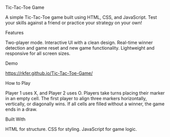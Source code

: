 Tic-Tac-Toe Game

A simple Tic-Tac-Toe game built using HTML, CSS, and JavaScript. Test your skills against a friend or practice your strategy on your own!

Features

Two-player mode.
Interactive UI with a clean design.
Real-time winner detection and game reset and new game functionality.
Lightweight and responsive for all screen sizes.

Demo

https://rkfer.github.io/Tic-Tac-Toe-Game/

How to Play

Player 1 uses X, and Player 2 uses O.
Players take turns placing their marker in an empty cell.
The first player to align three markers horizontally, vertically, or diagonally wins.
If all cells are filled without a winner, the game ends in a draw.

Built With

HTML for structure.
CSS for styling.
JavaScript for game logic.
